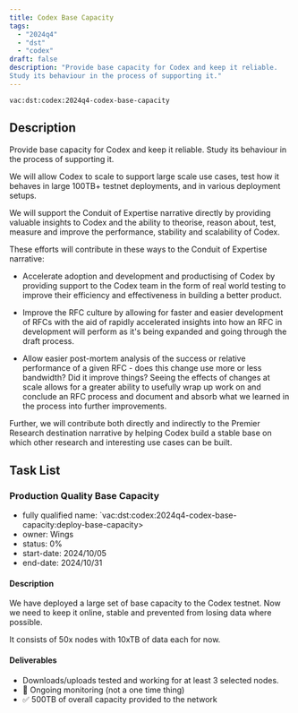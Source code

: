 ```yaml
---
title: Codex Base Capacity
tags:
  - "2024q4"
  - "dst"
  - "codex"
draft: false
description: "Provide base capacity for Codex and keep it reliable.
Study its behaviour in the process of supporting it."
---
```


`vac:dst:codex:2024q4-codex-base-capacity`

## Description
Provide base capacity for Codex and keep it reliable.
Study its behaviour in the process of supporting it.

We will allow Codex to scale to support large scale use cases,
test how it behaves in large 100TB+ testnet deployments,
and in various deployment setups.

We will support the Conduit of Expertise narrative directly
by providing valuable insights to Codex
and the ability to theorise, reason about,
test, measure and improve
the performance, stability and scalability of Codex.

These efforts will contribute in these ways to the Conduit of Expertise narrative:

* Accelerate adoption and development and productising of Codex
  by providing support to the Codex team
  in the form of real world testing
  to improve their efficiency and effectiveness
  in building a better product.

* Improve the RFC culture
  by allowing for faster and easier development of RFCs
  with the aid of rapidly accelerated insights
  into how an RFC in development will perform
  as it's being expanded and going through the draft process.

* Allow easier post-mortem analysis
  of the success or relative performance of a given RFC -
  does this change use more or less bandwidth?
  Did it improve things?
  Seeing the effects of changes at scale
  allows for a greater ability to usefully wrap up work on
  and conclude an RFC process
  and document and absorb what we learned
  in the process into further improvements.

Further, we will contribute both directly and indirectly
to the Premier Research destination narrative
by helping Codex build a stable base
on which other research and interesting use cases can be built.

## Task List

### Production Quality Base Capacity

* fully qualified name: `vac:dst:codex:2024q4-codex-base-capacity:deploy-base-capacity>
* owner: Wings
* status: 0%
* start-date: 2024/10/05
* end-date: 2024/10/31

#### Description

We have deployed a large set of base capacity to the Codex testnet. Now we need to keep it online, stable and prevented from losing data where possible.

It consists of 50x nodes with 10xTB of data each for now.

#### Deliverables

<!--
* Helm chart adapted to Vaclab and used to deploy the nodes.
* 50x nodes running and adopted into the testnet.
-->
* Downloads/uploads tested and working for at least 3 selected nodes.
* 🚧 Ongoing monitoring (not a one time thing)
* ✅ 500TB of overall capacity provided to the network
